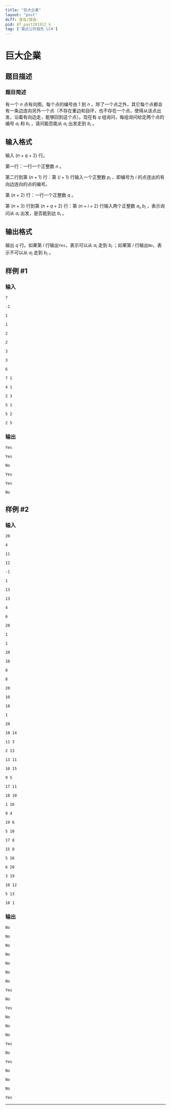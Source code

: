 ```yaml
---
title: "巨大企業"
layout: "post"
diff: 普及/提高-
pid: AT_past201912_k
tag: ['最近公共祖先 LCA']
---
```


# 巨大企業

## 题目描述

### 题目简述

有一个 $n$ 点有向图，每个点的编号由 $1$ 到 $n$ 。除了一个点之外，其它每个点都会有一条边连向另外一个点（不存在重边和自环，也不存在一个点，使得从该点出发，沿着有向边走，能够回到这个点）。现在有 $q$ 组询问，每组询问给定两个点的编号 $a_i$ 和 $b_i$ ，请问能否能从 $a_i$ 出发走到 $b_i$ 。

## 输入格式

输入 $(n+q+2)$ 行。

第一行：一行一个正整数 $n$ 。

第二行到第 $(n+1)$ 行：第 $(i+1)$ 行输入一个正整数 $p_i$ ，即编号为 $i$ 的点连出的有向边连向的点的编号。

第 $(n+2)$ 行：一行一个正整数 $q$ 。

第 $(n+3)$ 行到第 $(n+q+2)$ 行：第 $(n+i+2)$ 行输入两个正整数 $a_i,b_i$ ，表示询问从 $a_i$ 出发，是否能到达 $b_i$ 。

## 输出格式

输出 $q$ 行。如果第 $i$ 行输出`Yes`，表示可以从 $a_i$ 走到 $b_i$ ；如果第 $i$ 行输出`No`，表示不可以从 $a_i$ 走到 $b_i$ 。

## 样例 #1

### 输入

```
7

-1

1

1

2

2

3

3

6

7 1

4 1

2 3

5 1

5 2

2 5
```

### 输出

```
Yes

Yes

No

Yes

Yes

No
```

## 样例 #2

### 输入

```
20

4

11

12

-1

1

13

13

4

6

20

1

1

20

10

8

8

20

10

18

1

20

18 14

11 3

2 13

13 11

10 15

9 5

17 11

18 10

1 16

9 4

19 6

5 10

17 8

15 8

5 16

6 20

3 19

10 12

5 13

18 1
```

### 输出

```
No

No

No

No

No

No

No

Yes

No

Yes

No

No

No

Yes

No

Yes

No

No

No

Yes
```



---

